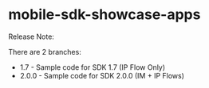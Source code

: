 # mobile-sdk-showcase-apps

Release Note:

There are 2 branches:
+ 1.7 - Sample code for SDK 1.7 (IP Flow Only)
+ 2.0.0 - Sample code for SDK 2.0.0 (IM + IP Flows)
